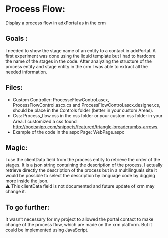 # Process Flow:
Display a process flow in adxPortal as in the crm
## Goals :
I needed to show the stage name of an entity to a contact in adxPortal. A first experiment was done using the liquid template but I had to hardcore the name of the stages in the code. After analyzing the structure of the process entity and stage entity in the crm I was able to extract all the needed information.
## Files:
* Custom Controller: ProcesseFlowControl.ascx, ProcessFlowControl.ascx.cs and ProcessFlowControl.ascx.designer.cs, should be place in the Controls folder (better in your custom Areas).
* Css: Process_flow.css in the css folder or your custom css folder in your Area. I customized a css found http://bootsnipp.com/snippets/featured/triangle-breadcrumbs-arrows.  
* Example of the code in the aspx Page: WebPage.aspx 
## Magic:
I use the clientData field from the process entity to retrieve the order of the stages. It is a json string containing the description of the process. I actually retrieve directly the description of the process but in a multilinguals site it would be possible to select the description by language code by digging more inside the json.  
:warning: This clientData field is not documented and future update of xrm may change it.

## To go further:
It wasn’t necessary for my project to allowed the portal contact to make change of the process flow, which are made on the xrm platform. But it could be implemented using JavaScript. 

